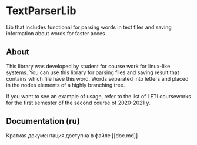 # TextParserLib
Lib that includes functional for parsing words in text files and saving information about words for faster acces

## About
This library was developed by student for course work for linux-like systems.
You can use this library for parsing files and saving result that contains which file have this word.
Words separated into letters and placed in the nodes elements of a highly branching tree.

If you want to see an example of usage, refer to the list of LETI courseworks for the first semester of the second course of 2020-2021 y.

## Documentation (ru)
Краткая документация доступна в файле [[doc.md]]